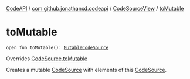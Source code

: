 [CodeAPI](../../index.md) / [com.github.jonathanxd.codeapi](../index.md) / [CodeSourceView](index.md) / [toMutable](.)

# toMutable

`open fun toMutable(): `[`MutableCodeSource`](../-mutable-code-source/index.md)

Overrides [CodeSource.toMutable](../-code-source/to-mutable.md)

Creates a mutable [CodeSource](../-code-source/index.md) with elements of this [CodeSource](../-code-source/index.md).

